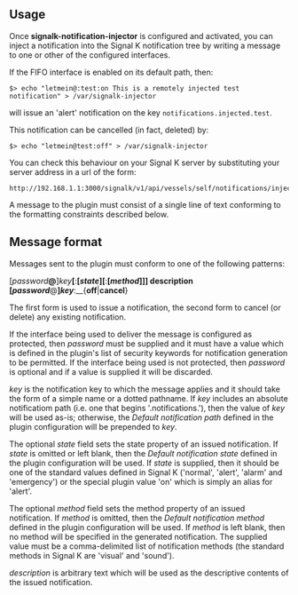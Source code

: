 ## Usage

Once __signalk-notification-injector__ is configured and activated, you can
inject a notification into the Signal K notification tree by writing a message
to one or other of the configured interfaces.

If the FIFO interface is enabled on its default path, then:
```
$> echo "letmein@:test:on This is a remotely injected test notification" > /var/signalk-injector
```
will issue an 'alert' notification on the key ```notifications.injected.test```.

This notification can be cancelled (in fact, deleted) by:
```
$> echo "letmein@test:off" > /var/signalk-injector
```

You can check this behaviour on your Signal K server by substituting your
server address in a url of the form:
```
http://192.168.1.1:3000/signalk/v1/api/vessels/self/notifications/injected/
```

A message to the plugin must consist of a single line of text conforming to
the formatting constraints described below.

## Message format

Messages sent to the plugin must conform to one of the following patterns:

[*password*__@__]*key*__[__:__[*state*][__:__[*method*]]] description
[*password*__@__]*key*__:__{__off__|__cancel__}

The first form is used to issue a notification, the second form to cancel
(or delete) any existing notification.

If the interface being used to deliver the message is configured as protected,
then _password_ must be supplied and it must have a value which is defined in
the plugin's list of security keywords for notification generation to be
permitted.
If the interface being used is not protected, then *password* is optional and
if a value is supplied it will be discarded.

_key_ is the notification key to which the message applies and it should
take the form of a simple name or a dotted pathname.
If _key_ includes an absolute notificatiom path (i.e. one that begins
'.notifications.'), then the value of _key_ will be used as-is; otherwise,
the _Default notification path_ defined in the plugin configuration will be
prepended to _key_.

The optional _state_ field sets the state property of an issued notification.
If _state_ is omitted or left blank, then the _Default notification state_
defined in the plugin configuration will be used.
If _state_ is supplied, then it should be one of the standard values defined
in Signal K ('normal', 'alert', 'alarm' and 'emergency') or the special plugin
value 'on' which is simply an alias for 'alert'.

The optional _method_ field sets the method property of an issued notification.
If _method_ is omitted, then the _Default notification method_ defined in the
plugin configuration will be used.
If _method_ is left blank, then no method will be specified in the generated
notification.
The supplied value must be a comma-delimited list of notification methods
(the standard methods in Signal K are 'visual' and 'sound').

_description_ is arbitrary text which will be used as the descriptive contents
of the issued notification.

